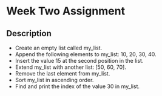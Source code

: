 # Week Two Assignment
## Description

- Create an empty list called my_list.
- Append the following elements to my_list: 10, 20, 30, 40.
- Insert the value 15 at the second position in the list.
- Extend my_list with another list: [50, 60, 70].
- Remove the last element from my_list.
- Sort my_list in ascending order.
- Find and print the index of the value 30 in my_list.
